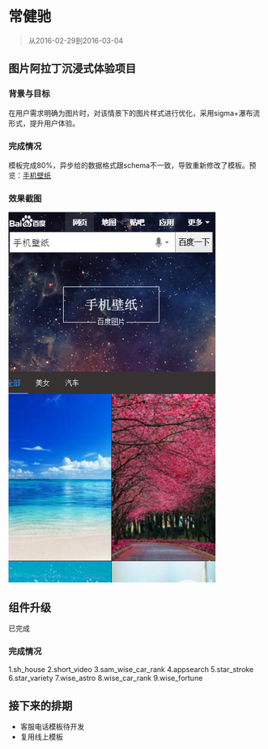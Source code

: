 # 常健驰

> 从2016-02-29到2016-03-04

## 图片阿拉丁沉浸式体验项目

### 背景与目标

在用户需求明确为图片时，对该情景下的图片样式进行优化，采用sigma+瀑布流形式，提升用户体验。

### 完成情况

模板完成80%，异步给的数据格式跟schema不一致，导致重新修改了模板。预览：[手机壁纸](https://wwwhttps.baidu.com/s?dev_workspace=platform&dev_tpl=image_waterfall&tn=iphone&sid=99999&dev_online=0&dev_module=aladdin-wise&dev_file=default.xml&dev_fileformat=xml&dev_pos=asResult&wd=%E6%89%8B%E6%9C%BA%E5%A3%81%E7%BA%B8&word=%E6%89%8B%E6%9C%BA%E5%A3%81%E7%BA%B8)

### 效果截图

![](img/v_changjianchi/pbl.png)

## 组件升级

已完成

### 完成情况

1.sh_house 2.short_video 3.sam_wise_car_rank 4.appsearch 5.star_stroke 6.star_variety 7.wise_astro 8.wise_car_rank 9.wise_fortune

## 接下来的排期

* 客服电话模板待开发
* 复用线上模板
